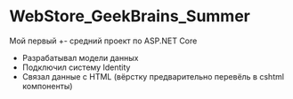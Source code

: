 # WebStore_GeekBrains_Summer
Мой первый +- средний проект по ASP.NET Core

* Разрабатывал модели данных
* Подключил систему Identity
* Связал данные с HTML (вёрстку предварительно перевёль в cshtml компоненты)
